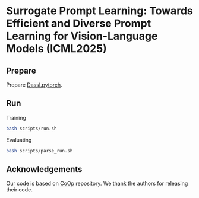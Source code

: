 # Surrogate Prompt Learning: Towards Efficient and Diverse Prompt Learning for Vision-Language Models (ICML2025)

## Prepare
Prepare [Dassl.pytorch](https://github.com/KaiyangZhou/Dassl.pytorch).

## Run
Training

```bash
bash scripts/run.sh
```

Evaluating

```bash
bash scripts/parse_run.sh
```

## Acknowledgements
Our code is based on [CoOp](https://github.com/KaiyangZhou/CoOp) repository. We thank the authors for releasing their code.